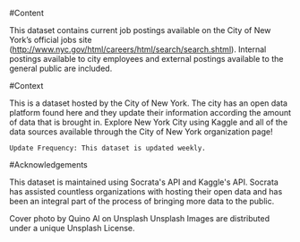 #Content

This dataset contains current job postings available on the City of New York’s official jobs site (http://www.nyc.gov/html/careers/html/search/search.shtml). Internal postings available to city employees and external postings available to the general public are included.

#Context

This is a dataset hosted by the City of New York. The city has an open data platform found here and they update their information according the amount of data that is brought in. Explore New York City using Kaggle and all of the data sources available through the City of New York organization page!

    Update Frequency: This dataset is updated weekly.

#Acknowledgements

This dataset is maintained using Socrata's API and Kaggle's API. Socrata has assisted countless organizations with hosting their open data and has been an integral part of the process of bringing more data to the public.

Cover photo by Quino Al on Unsplash
Unsplash Images are distributed under a unique Unsplash License.
